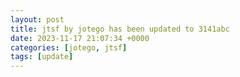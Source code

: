 ```yaml
---
layout: post
title: jtsf by jotego has been updated to 3141abc
date: 2023-11-17 21:07:34 +0000
categories: [jotego, jtsf]
tags: [update]
---
```


